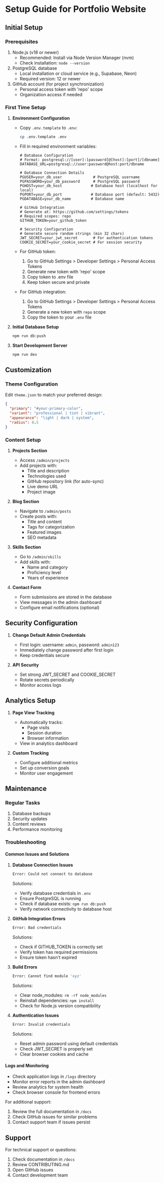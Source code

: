# Setup Guide for Portfolio Website

## Initial Setup

### Prerequisites
1. Node.js (v18 or newer)
   - Recommended: Install via Node Version Manager (nvm)
   - Check installation: `node --version`
2. PostgreSQL database
   - Local installation or cloud service (e.g., Supabase, Neon)
   - Required version: 12 or newer
3. GitHub account (for project synchronization)
   - Personal access token with 'repo' scope
   - Organization access if needed

### First Time Setup

1. **Environment Configuration**
   - Copy `.env.template` to `.env`:
     ```bash
     cp .env.template .env
     ```
   - Fill in required environment variables:
     ```env
     # Database Configuration
     # Format: postgresql://[user]:[password]@[host]:[port]/[dbname]
     DATABASE_URL=postgresql://user:password@host:port/dbname
     
     # Database Connection Details
     PGUSER=your_db_user              # PostgreSQL username
     PGPASSWORD=your_db_password      # PostgreSQL password
     PGHOST=your_db_host             # Database host (localhost for local)
     PGPORT=your_db_port             # Database port (default: 5432)
     PGDATABASE=your_db_name         # Database name

     # GitHub Integration
     # Generate at: https://github.com/settings/tokens
     # Required scopes: repo
     GITHUB_TOKEN=your_github_token
     
     # Security Configuration
     # Generate secure random strings (min 32 chars)
     JWT_SECRET=your_jwt_secret       # For authentication tokens
     COOKIE_SECRET=your_cookie_secret # For session security
     ```

   - For GitHub token:
     1. Go to GitHub Settings > Developer Settings > Personal Access Tokens
     2. Generate new token with 'repo' scope
     3. Copy token to .env file
     4. Keep token secure and private
   
   - For GitHub integration:
     1. Go to GitHub Settings > Developer Settings > Personal Access Tokens
     2. Generate a new token with `repo` scope
     3. Copy the token to your `.env` file

2. **Initial Database Setup**
   ```bash
   npm run db:push
   ```

3. **Start Development Server**
   ```bash
   npm run dev
   ```

## Customization

### Theme Configuration
Edit `theme.json` to match your preferred design:

```json
{
  "primary": "#your-primary-color",
  "variant": "professional | tint | vibrant",
  "appearance": "light | dark | system",
  "radius": 0.5
}
```

### Content Setup

1. **Projects Section**
   - Access `/admin/projects`
   - Add projects with:
     - Title and description
     - Technologies used
     - GitHub repository link (for auto-sync)
     - Live demo URL
     - Project image

2. **Blog Section**
   - Navigate to `/admin/posts`
   - Create posts with:
     - Title and content
     - Tags for categorization
     - Featured images
     - SEO metadata

3. **Skills Section**
   - Go to `/admin/skills`
   - Add skills with:
     - Name and category
     - Proficiency level
     - Years of experience

4. **Contact Form**
   - Form submissions are stored in the database
   - View messages in the admin dashboard
   - Configure email notifications (optional)

## Security Configuration

1. **Change Default Admin Credentials**
   - First login: username: `admin`, password: `admin123`
   - Immediately change password after first login
   - Keep credentials secure

2. **API Security**
   - Set strong JWT_SECRET and COOKIE_SECRET
   - Rotate secrets periodically
   - Monitor access logs

## Analytics Setup

1. **Page View Tracking**
   - Automatically tracks:
     - Page visits
     - Session duration
     - Browser information
   - View in analytics dashboard

2. **Custom Tracking**
   - Configure additional metrics
   - Set up conversion goals
   - Monitor user engagement

## Maintenance

### Regular Tasks
1. Database backups
2. Security updates
3. Content reviews
4. Performance monitoring

### Troubleshooting

#### Common Issues and Solutions

1. **Database Connection Issues**
   ```bash
   Error: Could not connect to database
   ```
   Solutions:
   - Verify database credentials in `.env`
   - Ensure PostgreSQL is running
   - Check if database exists: `npm run db:push`
   - Verify network connectivity to database host

2. **GitHub Integration Errors**
   ```bash
   Error: Bad credentials
   ```
   Solutions:
   - Check if GITHUB_TOKEN is correctly set
   - Verify token has required permissions
   - Ensure token hasn't expired

3. **Build Errors**
   ```bash
   Error: Cannot find module 'xyz'
   ```
   Solutions:
   - Clear node_modules: `rm -rf node_modules`
   - Reinstall dependencies: `npm install`
   - Check for Node.js version compatibility

4. **Authentication Issues**
   ```bash
   Error: Invalid credentials
   ```
   Solutions:
   - Reset admin password using default credentials
   - Check JWT_SECRET is properly set
   - Clear browser cookies and cache

#### Logs and Monitoring
- Check application logs in `/logs` directory
- Monitor error reports in the admin dashboard
- Review analytics for system health
- Check browser console for frontend errors

For additional support:
1. Review the full documentation in `/docs`
2. Check GitHub issues for similar problems
3. Contact support team if issues persist

## Support
For technical support or questions:
1. Check documentation in `/docs`
2. Review CONTRIBUTING.md
3. Open GitHub issues
4. Contact development team
